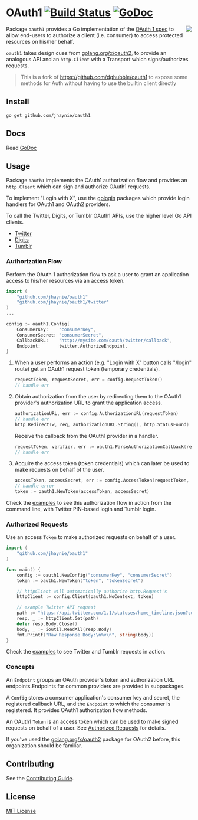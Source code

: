 # OAuth1 [![Build Status](https://travis-ci.org/dghubble/oauth1.svg?branch=master)](https://travis-ci.org/dghubble/oauth1) [![GoDoc](http://godoc.org/github.com/jhaynie/oauth1?status.svg)](http://godoc.org/github.com/jhaynie/oauth1)
<img align="right" src="https://storage.googleapis.com/dghubble/oauth1.png">

Package `oauth1` provides a Go implementation of the [OAuth 1 spec](https://tools.ietf.org/html/rfc5849) to allow end-users to authorize a client (i.e. consumer) to access protected resources on his/her behalf.

`oauth1` takes design cues from [golang.org/x/oauth2](https://godoc.org/golang.org/x/oauth2), to provide an analogous API and an `http.Client` with a Transport which signs/authorizes requests.

> This is a fork of https://github.com/dghubble/oauth1 to expose some methods for Auth without having to use the builtin client directly

## Install

```
go get github.com/jhaynie/oauth1
```

## Docs

Read [GoDoc](https://godoc.org/github.com/jhaynie/oauth1)

## Usage

Package `oauth1` implements the OAuth1 authorization flow and provides an `http.Client` which can sign and authorize OAuth1 requests.

To implement "Login with X", use the [gologin](https://github.com/dghubble/gologin) packages which provide login handlers for OAuth1 and OAuth2 providers.

To call the Twitter, Digits, or Tumblr OAuth1 APIs, use the higher level Go API clients.

* [Twitter](https://github.com/dghubble/go-twitter)
* [Digits](https://github.com/dghubble/go-digits)
* [Tumblr](https://github.com/benfb/go-tumblr)

### Authorization Flow

Perform the OAuth 1 authorization flow to ask a user to grant an application access to his/her resources via an access token.

```go
import (
    "github.com/jhaynie/oauth1"
    "github.com/jhaynie/oauth1/twitter"
)
...

config := oauth1.Config{
    ConsumerKey:    "consumerKey",
    ConsumerSecret: "consumerSecret",
    CallbackURL:    "http://mysite.com/oauth/twitter/callback",
    Endpoint:       twitter.AuthorizeEndpoint,
}
```

1. When a user performs an action (e.g. "Login with X" button calls "/login" route) get an OAuth1 request token (temporary credentials).

    ```go
    requestToken, requestSecret, err = config.RequestToken()
    // handle err
    ```

2. Obtain authorization from the user by redirecting them to the OAuth1 provider's authorization URL to grant the application access.

    ```go
    authorizationURL, err := config.AuthorizationURL(requestToken)
    // handle err
    http.Redirect(w, req, authorizationURL.String(), http.StatusFound)
    ```

    Receive the callback from the OAuth1 provider in a handler.

    ```go
    requestToken, verifier, err := oauth1.ParseAuthorizationCallback(req)
    // handle err
    ```

3. Acquire the access token (token credentials) which can later be used to make requests on behalf of the user.

    ```go
    accessToken, accessSecret, err := config.AccessToken(requestToken, requestSecret, verifier)
    // handle error
    token := oauth1.NewToken(accessToken, accessSecret)
    ```

Check the [examples](examples) to see this authorization flow in action from the command line, with Twitter PIN-based login and Tumblr login.

### Authorized Requests

Use an access `Token` to make authorized requests on behalf of a user.

```go
import (
    "github.com/jhaynie/oauth1"
)

func main() {
    config := oauth1.NewConfig("consumerKey", "consumerSecret")
    token := oauth1.NewToken("token", "tokenSecret")

    // httpClient will automatically authorize http.Request's
    httpClient := config.Client(oauth1.NoContext, token)

    // example Twitter API request
    path := "https://api.twitter.com/1.1/statuses/home_timeline.json?count=2"
    resp, _ := httpClient.Get(path)
    defer resp.Body.Close()
    body, _ := ioutil.ReadAll(resp.Body)
    fmt.Printf("Raw Response Body:\n%v\n", string(body))
}
```

Check the [examples](examples) to see Twitter and Tumblr requests in action.

### Concepts

An `Endpoint` groups an OAuth provider's token and authorization URL endpoints.Endpoints for common providers are provided in subpackages.

A `Config` stores a consumer application's consumer key and secret, the registered callback URL, and the `Endpoint` to which the consumer is registered. It provides OAuth1 authorization flow methods.

An OAuth1 `Token` is an access token which can be used to make signed requests on behalf of a user. See [Authorized Requests](#authorized-requests) for details.

If you've used the [golang.org/x/oauth2](https://godoc.org/golang.org/x/oauth2) package for OAuth2 before, this organization should be familiar.

## Contributing

See the [Contributing Guide](https://gist.github.com/dghubble/be682c123727f70bcfe7).

## License

[MIT License](LICENSE)
